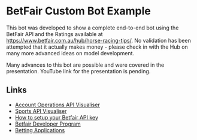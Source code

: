 # BetFair Custom Bot Example

This bot was developed to show a complete end-to-end bot using the BetFair API and the Ratings available at https://www.betfair.com.au/hub/horse-racing-tips/.  No validation has been attempted that it actually makes money - please check in with the Hub on many more advanced ideas on model development.

Many advances to this bot are possible and were covered in the presentation.  YouTube link for the presentation is pending.

## Links
* [Account Operations API Visualiser](https://docs.developer.betfair.com/visualisers/api-ng-account-operations/)
* [Sports API Visualiser](https://docs.developer.betfair.com/visualisers/api-ng-sports-operations/)
* [How to setup your Betfair API key](https://www.betfair.com.au/hub/tools/betting-tools/how-to-setup-your-betfair-api-key/)
* [Betfair Developer Program](https://www.betfair.com.au/hub/tools/betting-tools/developer-program/)
* [Betting Applications](https://www.betfair.com.au/hub/tools/betting-tools/betting-applications/)